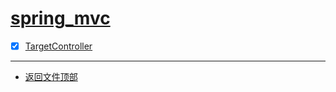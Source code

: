 
# [spring_mvc](../README.md)

- [x] [TargetController](src/main/java/com/cpucode/controller/TargetController.java)

-----------------

- [返回文件顶部](../README.md)